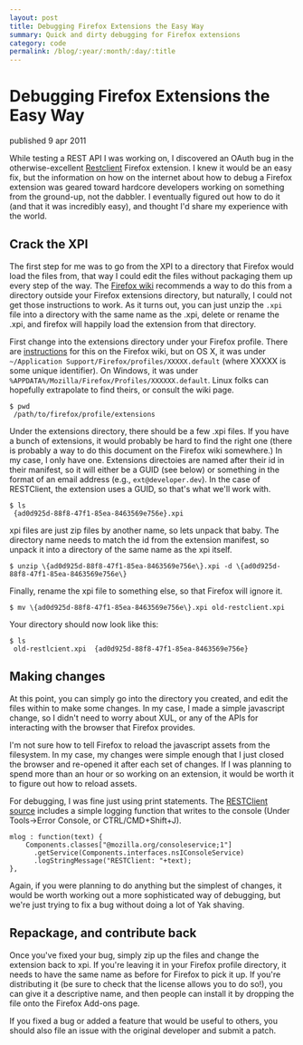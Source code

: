 ```yaml
---
layout: post
title: Debugging Firefox Extensions the Easy Way
summary: Quick and dirty debugging for Firefox extensions
category: code
permalink: /blog/:year/:month/:day/:title
---
```


# Debugging Firefox Extensions the Easy Way

<span class="pubdate">published 9 apr 2011</span>

While testing a REST API I was working on, I discovered an OAuth bug in the otherwise-excellent [Restclient][restclient] Firefox extension. I knew it would be an easy fix, but the information on how on the internet about how to debug a Firefox extension was geared toward hardcore developers working on something from the ground-up, not the dabbler. I eventually figured out how to do it (and that it was incredibly easy), and  thought I'd share my experience with the world. 	

## Crack the XPI

The first step for me was to go from the XPI to a directory that Firefox would load the files from, that way I could edit the files without packaging them up every step of the way. The [Firefox wiki][getting_started] recommends a way to do this from a directory outside your Firefox extensions directory, but naturally, I could not get those instructions to work. As it turns out, you can just unzip the `.xpi` file into a directory with the same name as the .xpi, delete or rename the .xpi, and firefox will happily load the extension from that directory.

First change into the extensions directory under your Firefox profile. There are [instructions][finding_profile] for this on the Firefox wiki, but on OS X, it was under `~/Application Support/Firefox/profiles/XXXXX.default` (where XXXXX is some unique identifier). On Windows, it was under `%APPDATA%/Mozilla/Firefox/Profiles/XXXXXX.default`. Linux folks can hopefully extrapolate to find theirs, or consult the wiki page.

    $ pwd
     /path/to/firefox/profile/extensions

Under the extensions directory, there should be a few .xpi files. If you have a bunch of extensions, it would probably be hard to find the right one (there is probably a way to do this document on the Firefox wiki somewhere.) In my case, I only have one. Extensions directoies are named after their id in their manifest, so it will either be a GUID (see below) or something in the format of an email address (e.g., `ext@developer.dev`). In the case of RESTClient, the extension uses a GUID, so that's what we'll work with.

    $ ls 
     {ad0d925d-88f8-47f1-85ea-8463569e756e}.xpi

xpi files are just zip files by another name, so lets unpack that baby. The directory name needs to match the id from the extension manifest, so unpack it into a directory of the same name as the xpi itself.

    $ unzip \{ad0d925d-88f8-47f1-85ea-8463569e756e\}.xpi -d \{ad0d925d-88f8-47f1-85ea-8463569e756e\}

Finally, rename the xpi file to something else, so that Firefox will ignore it.

    $ mv \{ad0d925d-88f8-47f1-85ea-8463569e756e\}.xpi old-restclient.xpi

Your directory should now look like this:

    $ ls
	 old-restlcient.xpi  {ad0d925d-88f8-47f1-85ea-8463569e756e}

## Making changes

At this point, you can simply go into the directory you created, and edit the files within to make some changes. In my case, I made a simple javascript change, so I didn't need to worry about XUL, or any of the APIs for interacting with the browser that Firefox provides.

I'm not sure how to tell Firefox to reload the javascript assets from the filesystem. In my case, my changes were simple enough that I just closed the browser and re-opened it after each set of changes. If I was planning to spend more than an hour or so working on an extension, it would be worth it to figure out how to reload assets.

For debugging, I was fine just using print statements. The [RESTClient source][rc-debug] includes a simple logging function that writes to the console (Under Tools->Error Console, or CTRL/CMD+Shift+J).

    mlog : function(text) {
        Components.classes["@mozilla.org/consoleservice;1"]
          .getService(Components.interfaces.nsIConsoleService)
          .logStringMessage("RESTClient: "+text);
    },

Again, if you were planning to do anything but the simplest of changes, it would be worth working out a more sophisticated way of debugging, but we're just trying to fix a bug without doing a lot of Yak shaving.

## Repackage, and contribute back

Once you've fixed your bug, simply zip up the files and change the extension back to xpi. If you're leaving it in your Firefox profile directory, it needs to have the same name as before for Firefox to pick it up. If you're distributing it (be sure to check that the license allows you to do so!), you can give it a descriptive name, and then people can install it by dropping the file onto the Firefox Add-ons page.

If you fixed a bug or added a feature that would be useful to others, you should also file an issue with the original developer and submit a patch. 


[restclient]: https://addons.mozilla.org/en-us/firefox/addon/restclient/
[getting_started]: https://developer.mozilla.org/en/Building_an_Extension
[finding_profile]: http://support.mozilla.com/en-US/kb/Profiles#w_how-do-i-find-my-profile
[rc-debug]: https://github.com/chao/RESTClient/blob/master/content/util.js#L5
